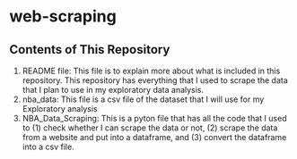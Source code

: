 # web-scraping

## Contents of This Repository
1.  README file: This file is to explain more about what is included in this repository. This repository has everything that I used to scrape the data that I plan to use in my exploratory data analysis.
2. nba_data: This file is a csv file of the dataset that I will use for my Exploratory analysis
3. NBA_Data_Scraping: This is a pyton file that has all the code that I used to (1) check whether I can scrape the data or not, (2) scrape the data from a website and put into a dataframe, and (3) convert the dataframe into a csv file.
